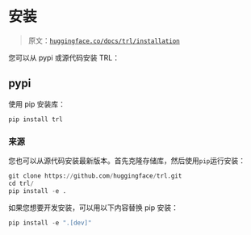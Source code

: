 # 安装

> 原文：[`huggingface.co/docs/trl/installation`](https://huggingface.co/docs/trl/installation)

您可以从 pypi 或源代码安装 TRL：

## pypi

使用 pip 安装库：

```py
pip install trl
```

### 来源

您也可以从源代码安装最新版本。首先克隆存储库，然后使用`pip`运行安装：

```py
git clone https://github.com/huggingface/trl.git
cd trl/
pip install -e .
```

如果您想要开发安装，可以用以下内容替换 pip 安装：

```py
pip install -e ".[dev]"
```
